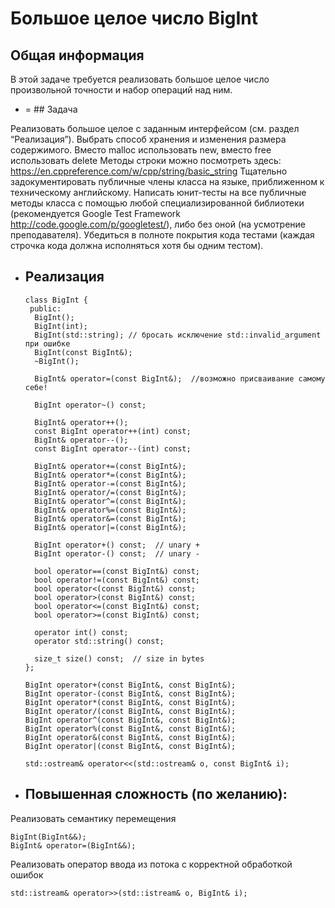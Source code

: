 # Большое целое число BigInt


## Общая информация
В этой задаче требуется реализовать большое целое число произвольной точности и набор операций над ним.


* = ## Задача

Реализовать большое целое  с заданным интерфейсом (см. раздел “Реализация”). Выбрать способ хранения и изменения размера содержимого.
Вместо malloc использовать new, вместо free использовать delete
Методы строки можно посмотреть здесь: https://en.cppreference.com/w/cpp/string/basic_string 
Тщательно задокументировать публичные члены класса на языке, приближенном к техническому английскому.
Написать юнит-тесты на все публичные методы класса с помощью любой специализированной библиотеки (рекомендуется Google Test Framework http://code.google.com/p/googletest/), либо без оной (на усмотрение преподавателя). Убедиться в полноте покрытия кода тестами (каждая строчка кода должна исполняться хотя бы одним тестом).

* ## Реализация

      class BigInt {
       public:
        BigInt();
        BigInt(int);
        BigInt(std::string); // бросать исключение std::invalid_argument при ошибке
        BigInt(const BigInt&);
        ~BigInt();

        BigInt& operator=(const BigInt&);  //возможно присваивание самому себе!

        BigInt operator~() const;

        BigInt& operator++();
        const BigInt operator++(int) const;
        BigInt& operator--();
        const BigInt operator--(int) const;

        BigInt& operator+=(const BigInt&);
        BigInt& operator*=(const BigInt&);
        BigInt& operator-=(const BigInt&);
        BigInt& operator/=(const BigInt&);
        BigInt& operator^=(const BigInt&);
        BigInt& operator%=(const BigInt&);
        BigInt& operator&=(const BigInt&);
        BigInt& operator|=(const BigInt&);

        BigInt operator+() const;  // unary +
        BigInt operator-() const;  // unary -

        bool operator==(const BigInt&) const;
        bool operator!=(const BigInt&) const;
        bool operator<(const BigInt&) const;
        bool operator>(const BigInt&) const;
        bool operator<=(const BigInt&) const;
        bool operator>=(const BigInt&) const;

        operator int() const;
        operator std::string() const;

        size_t size() const;  // size in bytes
      };

      BigInt operator+(const BigInt&, const BigInt&);
      BigInt operator-(const BigInt&, const BigInt&);
      BigInt operator*(const BigInt&, const BigInt&);
      BigInt operator/(const BigInt&, const BigInt&);
      BigInt operator^(const BigInt&, const BigInt&);
      BigInt operator%(const BigInt&, const BigInt&);
      BigInt operator&(const BigInt&, const BigInt&);
      BigInt operator|(const BigInt&, const BigInt&);
      
      std::ostream& operator<<(std::ostream& o, const BigInt& i);

* ## Повышенная сложность (по желанию):

Реализовать семантику перемещения 
    
    BigInt(BigInt&&); 
    BigInt& operator=(BigInt&&);
    
Реализовать оператор ввода из потока с корректной обработкой ошибок 
    
    std::istream& operator>>(std::istream& o, BigInt& i);
